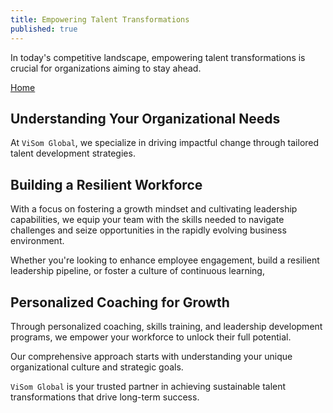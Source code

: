 ```yaml
---
title: Empowering Talent Transformations
published: true
---
```


In today's competitive landscape, empowering talent transformations is crucial for organizations aiming to stay ahead. 

[Home](/)


## [](#header-1)Understanding Your Organizational Needs

At `ViSom Global`, we specialize in driving impactful change through tailored talent development strategies.

## [](#header-2)Building a Resilient Workforce

With a focus on fostering a growth mindset and cultivating leadership capabilities, we equip your team with the skills needed to navigate challenges and seize opportunities in the rapidly evolving business environment. 

Whether you're looking to enhance employee engagement, build a resilient leadership pipeline, or foster a culture of continuous learning, 

## [](#header-2)Personalized Coaching for Growth

Through personalized coaching, skills training, and leadership development programs, we empower your workforce to unlock their full potential.

Our comprehensive approach starts with understanding your unique organizational culture and strategic goals. 

`ViSom Global` is your trusted partner in achieving sustainable talent transformations that drive long-term success.